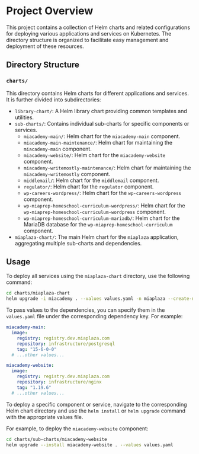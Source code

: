 # Project Overview

This project contains a collection of Helm charts and related configurations for deploying various applications and services on Kubernetes. The directory structure is organized to facilitate easy management and deployment of these resources.

## Directory Structure

### `charts/`

This directory contains Helm charts for different applications and services. It is further divided into subdirectories:

- `library-chart/`: A Helm library chart providing common templates and utilities.
- `sub-charts/`: Contains individual sub-charts for specific components or services.
  - `miacademy-main/`: Helm chart for the `miacademy-main` component.
  - `miacademy-main-maintenance/`: Helm chart for maintaining the `miacademy-main` component.
  - `miacademy-website/`: Helm chart for the `miacademy-website` component.
  - `miacademy-writemostly-maintenance/`: Helm chart for maintaining the `miacademy-writemostly` component.
  - `middlemail/`: Helm chart for the `middlemail` component.
  - `regulator/`: Helm chart for the `regulator` component.
  - `wp-careers-wordpress/`: Helm chart for the `wp-careers-wordpress` component.
  - `wp-miaprep-homeschool-curriculum-wordpress/`: Helm chart for the `wp-miaprep-homeschool-curriculum-wordpress` component.
  - `wp-miaprep-homeschool-curriculum-mariadb/`: Helm chart for the MariaDB database for the `wp-miaprep-homeschool-curriculum` component.
- `miaplaza-chart/`: The main Helm chart for the `miaplaza` application, aggregating multiple sub-charts and dependencies.

## Usage


To deploy all services using the `miaplaza-chart` directory, use the following command:

```bash
cd charts/miaplaza-chart
helm upgrade -i miacademy . --values values.yaml -n miaplaza --create-namespace --dependency-update
```

To pass values to the dependencies, you can specify them in the `values.yaml` file under the corresponding dependency key. For example:

```yaml
miacademy-main:
  image:
    registry: registry.dev.miaplaza.com
    repository: infrastructure/postgresql
    tag: "15-6-0-0"
  # ...other values...

miacademy-website:
  image:
    registry: registry.dev.miaplaza.com
    repository: infrastructure/nginx
    tag: "1.19.6"
  # ...other values...
```

To deploy a specific component or service, navigate to the corresponding Helm chart directory and use the `helm install` or `helm upgrade` command with the appropriate values file.

For example, to deploy the `miacademy-website` component:

```bash
cd charts/sub-charts/miacademy-website
helm upgrade --install miacademy-website . --values values.yaml
```